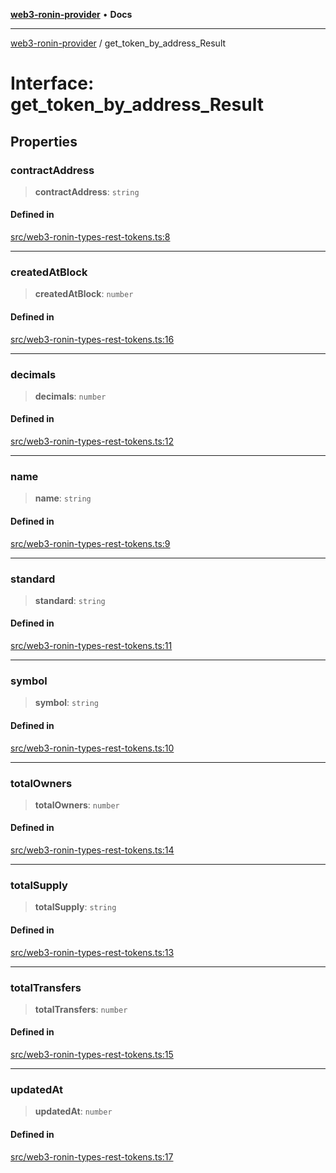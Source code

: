 [**web3-ronin-provider**](../README.md) • **Docs**

***

[web3-ronin-provider](../globals.md) / get\_token\_by\_address\_Result

# Interface: get\_token\_by\_address\_Result

## Properties

### contractAddress

> **contractAddress**: `string`

#### Defined in

[src/web3-ronin-types-rest-tokens.ts:8](https://github.com/chuacw/web3-ronin-provider/blob/5e9462adf1edb8f1f7982dc5f4e5bd7094a4d6eb/src/web3-ronin-types-rest-tokens.ts#L8)

***

### createdAtBlock

> **createdAtBlock**: `number`

#### Defined in

[src/web3-ronin-types-rest-tokens.ts:16](https://github.com/chuacw/web3-ronin-provider/blob/5e9462adf1edb8f1f7982dc5f4e5bd7094a4d6eb/src/web3-ronin-types-rest-tokens.ts#L16)

***

### decimals

> **decimals**: `number`

#### Defined in

[src/web3-ronin-types-rest-tokens.ts:12](https://github.com/chuacw/web3-ronin-provider/blob/5e9462adf1edb8f1f7982dc5f4e5bd7094a4d6eb/src/web3-ronin-types-rest-tokens.ts#L12)

***

### name

> **name**: `string`

#### Defined in

[src/web3-ronin-types-rest-tokens.ts:9](https://github.com/chuacw/web3-ronin-provider/blob/5e9462adf1edb8f1f7982dc5f4e5bd7094a4d6eb/src/web3-ronin-types-rest-tokens.ts#L9)

***

### standard

> **standard**: `string`

#### Defined in

[src/web3-ronin-types-rest-tokens.ts:11](https://github.com/chuacw/web3-ronin-provider/blob/5e9462adf1edb8f1f7982dc5f4e5bd7094a4d6eb/src/web3-ronin-types-rest-tokens.ts#L11)

***

### symbol

> **symbol**: `string`

#### Defined in

[src/web3-ronin-types-rest-tokens.ts:10](https://github.com/chuacw/web3-ronin-provider/blob/5e9462adf1edb8f1f7982dc5f4e5bd7094a4d6eb/src/web3-ronin-types-rest-tokens.ts#L10)

***

### totalOwners

> **totalOwners**: `number`

#### Defined in

[src/web3-ronin-types-rest-tokens.ts:14](https://github.com/chuacw/web3-ronin-provider/blob/5e9462adf1edb8f1f7982dc5f4e5bd7094a4d6eb/src/web3-ronin-types-rest-tokens.ts#L14)

***

### totalSupply

> **totalSupply**: `string`

#### Defined in

[src/web3-ronin-types-rest-tokens.ts:13](https://github.com/chuacw/web3-ronin-provider/blob/5e9462adf1edb8f1f7982dc5f4e5bd7094a4d6eb/src/web3-ronin-types-rest-tokens.ts#L13)

***

### totalTransfers

> **totalTransfers**: `number`

#### Defined in

[src/web3-ronin-types-rest-tokens.ts:15](https://github.com/chuacw/web3-ronin-provider/blob/5e9462adf1edb8f1f7982dc5f4e5bd7094a4d6eb/src/web3-ronin-types-rest-tokens.ts#L15)

***

### updatedAt

> **updatedAt**: `number`

#### Defined in

[src/web3-ronin-types-rest-tokens.ts:17](https://github.com/chuacw/web3-ronin-provider/blob/5e9462adf1edb8f1f7982dc5f4e5bd7094a4d6eb/src/web3-ronin-types-rest-tokens.ts#L17)
